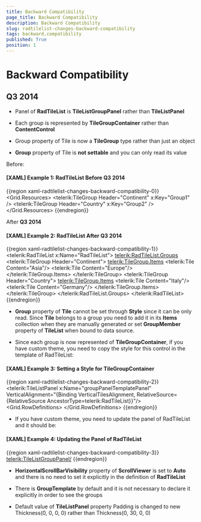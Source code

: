 ```yaml
---
title: Backward Compatibility
page_title: Backward Compatibility
description: Backward Compatibility
slug: radtilelist-changes-backward-compatibility
tags: backward,compatibility
published: True
position: 1
---
```


# Backward Compatibility



## Q3 2014
      

* Panel of __RadTileList__ is __TileListGroupPanel__ rather than __TileListPanel__
          

* Each group is represented by __TileGroupContainer__ rather than __ContentControl__
          

* Group property of Tile is now a __TileGroup__ type rather than just an object
          

* __Group__ property of Tile is __not settable__ and you can only read its value
          

Before:

#### __[XAML] Example 1: RadTileList Before Q3 2014__

{{region xaml-radtilelist-changes-backward-compatibility-0}}
			<Grid.Resources>
			   <telerik:TileGroup Header="Continent" x:Key="Group1" />
			   <telerik:TileGroup Header="Country" x:Key="Group2" />
			</Grid.Resources>
			<!--<telerik:RadTileList x:Name="RadTileList"
			         GroupTemplate="{StaticResource GroupTemplate}">
			<telerik:Tile Group="{StaticResource Group1}" Content="Europe" />
			<telerik:Tile Group="{StaticResource Group2}" Content="Germany" />
			<telerik:Tile Group="{StaticResource Group1}" Content="Asia" />
			<telerik:Tile Group="{StaticResource Group2}" Content="Italy" />
			</telerik:RadTileList>-->
	{{endregion}}



After __Q3 2014__

#### __[XAML] Example 2: RadTileList After Q3 2014__

{{region xaml-radtilelist-changes-backward-compatibility-1}}
			<telerik:RadTileList x:Name="RadTileList">
				<telerik:RadTileList.Groups>
					<telerik:TileGroup Header="Continent">
			                  <telerik:TileGroup.Items>
							<telerik:Tile Content="Asia"/>
							<telerik:Tile Content="Europe"/>
						</telerik:TileGroup.Items>
					</telerik:TileGroup>
					<telerik:TileGroup Header="Country">
						<telerik:TileGroup.Items>
							<telerik:Tile Content="Italy"/>
							<telerik:Tile Content="Germany"/>
						</telerik:TileGroup.Items>
					</telerik:TileGroup>
				</telerik:RadTileList.Groups>
			</telerik:RadTileList>
	{{endregion}}



*  __Group__ property of __Tile__ cannot be set through __Style__ since it can be only read. Since __Tile__ belongs to a group you need to add it in its __Items__ collection when they are manually generated or set __GroupMember__ property of __TileList__ when bound to data source.
          

*  Since each group is now represented of __TileGroupContainer__, if you have custom theme, you need to copy the style for this control in the template of RadTileList:
          

#### __[XAML] Example 3: Setting a Style for TileGroupContainer__

{{region xaml-radtilelist-changes-backward-compatibility-2}}
			<DataTemplate x:Key="GroupTemplate">
			  <ContentPresenter Content="{Binding Header}"/>
			</DataTemplate>
			<ItemsPanelTemplate x:Key="GroupPanelTemplate">
			  <telerik:TileListPanel x:Name="groupPanelTemplatePanel" VerticalAlignment="{Binding VerticalTilesAlignment, RelativeSource={RelativeSource AncestorType=telerik:RadTileList}}"/>
			</ItemsPanelTemplate>
			<ControlTemplate x:Key="TileGroupContainerTemplate" TargetType="telerik:TileGroupContainer">
			  <Grid>
			    <Grid.RowDefinitions>
			      <RowDefinition Height="{Binding GroupHeaderHeight, RelativeSource={RelativeSource AncestorType=telerik:RadTileList}}"/>
			      <RowDefinition />
			    </Grid.RowDefinitions>
			    <ContentPresenter Content="{Binding Header}" Margin="{TemplateBinding Padding}" VerticalAlignment="{TemplateBinding VerticalContentAlignment}" HorizontalAlignment="{TemplateBinding HorizontalContentAlignment}"
			              Visibility="{Binding GroupHeaderVisibility, RelativeSource={RelativeSource AncestorType=telerik:RadTileList}}"
			              ContentTemplate="{TemplateBinding HeaderTemplate}"/>
			    <ItemsPresenter Grid.Row="1" />
			  </Grid>
			</ControlTemplate>
			<Style x:Key="TileGroupContainerStyle" TargetType="telerik:TileGroupContainer">
			  <Setter Property="Template" Value="{StaticResource TileGroupContainerTemplate}" />
			  <Setter Property="HeaderTemplate" Value="{Binding GroupTemplate, RelativeSource={RelativeSource AncestorType=telerik:RadTileList}}" />
			  <Setter Property="ItemsPanel" Value="{StaticResource GroupPanelTemplate}" />
			  <Setter Property="ItemsSource" Value="{Binding Items}" />
			  <Setter Property="Padding" Value="5,0,0,0"/>
			  <Setter Property="Header" Value="{Binding Header}" />
			  <Setter Property="VerticalContentAlignment" Value="Center"/>
			  <Setter Property="HorizontalContentAlignment" Value="Stretch"/>
			  <Setter Property="UseLayoutRounding" Value="True"/>
			</Style>
	{{endregion}}



* If you have custom theme, you need to update the panel of RadTileList and it should be:
          

#### __[XAML] Example 4: Updating the Panel of RadTileList__

{{region xaml-radtilelist-changes-backward-compatibility-3}}
			<ItemsPanelTemplate x:Key="RadTileListItemsPanelTemplate">
			  <telerik:TileListGroupPanel/>
			</ItemsPanelTemplate>
	{{endregion}}



* __HorizontalScrollBarVisibility__ property of __ScrollViewer__ is set to __Auto__ and there is no need to set it explicitly in the definition of __RadTileList__
          

* There is __GroupTemplate__ by default and it is not necessary to declare it explicitly in order to see the groups
          

* Default value of __TileListPanel__ property Padding is changed to new Thickness(0, 0, 0, 0) rather than Thickness(0, 30, 0, 0)
          
